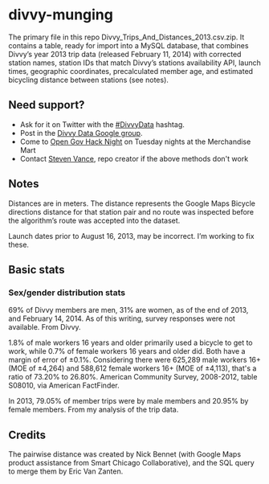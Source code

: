 divvy-munging
=============
The primary file in this repo Divvy_Trips_And_Distances_2013.csv.zip. It contains a table, ready for import into a MySQL database, that combines Divvy’s year 2013 trip data (released February 11, 2014) with corrected station names, station IDs that match Divvy’s stations availability API, launch times, geographic coordinates, precalculated member age, and estimated bicycling distance between stations (see notes). 

## Need support?
* Ask for it on Twitter with the [#DivvyData](https://twitter.com/search?q=%23divvydata) hashtag. 
* Post in the [Divvy Data Google group](https://groups.google.com/forum/#!forum/divvydata). 
* Come to [Open Gov Hack Night]([http://opengovhacknight.org) on Tuesday nights at the Merchandise Mart
* Contact [Steven Vance](http://twitter.com/stevevance), repo creator if the above methods don't work

## Notes
Distances are in meters. The distance represents the Google Maps Bicycle directions distance for that station pair and no route was inspected before the algorithm’s route was accepted into the dataset. 

Launch dates prior to August 16, 2013, may be incorrect. I’m working to fix these. 

## Basic stats

### Sex/gender distribution stats
69% of Divvy members are men, 31% are women, as of the end of 2013, and February 14, 2014. As of this writing, survey responses were not available. From Divvy. 

1.8% of male workers 16 years and older primarily used a bicycle to get to work, while 0.7% of female workers 16 years and older did. Both have a margin of error of ±0.1%. Considering there were 625,289 male workers 16+ (MOE of ±4,264) and 588,612 female workers 16+ (MOE of ±4,113), that's a ratio of 73.20% to 26.80%. American Community Survey, 2008-2012, table S08010, via American FactFinder.

In 2013, 79.05% of member trips were by male members and 20.95% by female members. From my analysis of the trip data. 

## Credits
The pairwise distance was created by Nick Bennet (with Google Maps product assistance from Smart Chicago Collaborative), and the SQL query to merge them by Eric Van Zanten. 
